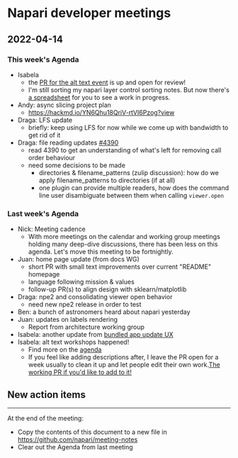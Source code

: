 # Napari developer meetings

## 2022-04-14

### This week's Agenda

- Isabela
    - the [PR for the alt text event](https://github.com/napari/napari/pull/4375) is up and open for review!
    - I'm still sorting my napari layer control sorting notes. But now there's [a spreadsheet](https://docs.google.com/spreadsheets/d/1RCHD4Wfb9D5Lf2eG_F-U4SgLTwtp_kLzudVJOysWW5Y/edit?usp=sharing) for you to see a work in progress.
- Andy: async slicing project plan
    - https://hackmd.io/YN6Qhu18QriV-rtVI6Pzog?view
- Draga: LFS update
    - briefly: keep using LFS for now while we come up with bandwidth to get rid of it
- Draga: file reading updates [#4390](https://github.com/napari/napari/issues/4390)
    - read 4390 to get an understanding of what's left for removing call order behaviour
    - need some decisions to be made
        - directories & filename_patterns (zulip discussion): how do we apply filename_patterns to directories (if at all)
        - one plugin can provide multiple readers, how does the command line user disambiguate between them when calling `viewer.open`
    
### Last week's Agenda
- Nick: Meeting cadence
    - With more meetings on the calendar and working group meetings holding many deep-dive discussions, there has been less on this agenda. Let's move this meeting to be fortnightly.
- Juan: home page update (from docs WG)
    - short PR with small text improvements over current "README" homepage
    - language following mission & values
    - follow-up PR(s) to align design with sklearn/matplotlib
- Draga: npe2 and consolidating viewer open behavior
    - need new npe2 release in order to test
- Ben: a bunch of astronomers heard about napari yesterday
- Juan: updates on labels rendering
    - Report from architecture working group
- Isabela: another update from [bundled app update UX](https://github.com/napari/napari/issues/4120#issuecomment-1079506010)
- Isabela: alt text workshops happened!
    - Find more on the [agenda](https://hackmd.io/vDsWUBqQSxW_7TNxF-RKKA)
    - If you feel like adding descriptions after, I leave the PR open for a week usually to clean it up and let people edit their own work.[The working PR if you'd like to add to it!](https://github.com/isabela-pf/napari/pull/2)


## New action items

    
------

At the end of the meeting:
- Copy the contents of this document to a new file in https://github.com/napari/meeting-notes
- Clear out the Agenda from last meeting
